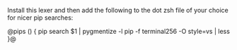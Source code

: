 Install this lexer and then add the following to the dot zsh file of your choice for nicer pip searches:

@pips () { pip search $1 | pygmentize -l pip -f terminal256 -O style=vs | less }@


